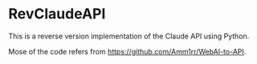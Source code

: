 # RevClaudeAPI
This is a reverse version implementation of the Claude API using Python.


Mose of the code refers from https://github.com/Amm1rr/WebAI-to-API.